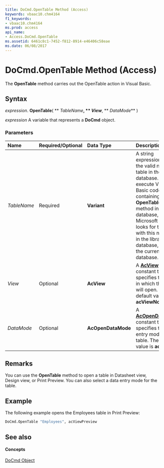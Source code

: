 ```yaml
---
title: DoCmd.OpenTable Method (Access)
keywords: vbaac10.chm4164
f1_keywords:
- vbaac10.chm4164
ms.prod: access
api_name:
- Access.DoCmd.OpenTable
ms.assetid: 6461c8c1-7452-f812-8914-e46406c58eae
ms.date: 06/08/2017
---
```



# DoCmd.OpenTable Method (Access)

The  **OpenTable** method carries out the OpenTable action in Visual Basic.


## Syntax

 _expression_. **OpenTable**( ** _TableName_**, ** _View_**, ** _DataMode_** )

 _expression_ A variable that represents a **DoCmd** object.


### Parameters



|**Name**|**Required/Optional**|**Data Type**|**Description**|
|:-----|:-----|:-----|:-----|
| _TableName_|Required|**Variant**|A string expression that's the valid name of a table in the current database. If you execute Visual Basic code containing the  **OpenTable** method in a library database, Microsoft Access looks for the table with this name first in the library database, then in the current database.|
| _View_|Optional|**AcView**|A  **[AcView](acview-enumeration-access.md)** constant that specifies the view in which the table will open. The default value is **acViewNormal**.|
| _DataMode_|Optional|**AcOpenDataMode**|A  **[AcOpenDataMode](acopendatamode-enumeration-access.md)** constant that specifies the data entry mode for the table. The default value is **acEdit**.|

## Remarks

You can use the  **OpenTable** method to open a table in Datasheet view, Design view, or Print Preview. You can also select a data entry mode for the table.


## Example

The following example opens the Employees table in Print Preview:


```vb
DoCmd.OpenTable "Employees", acViewPreview
```


## See also


#### Concepts


[DoCmd Object](docmd-object-access.md)

